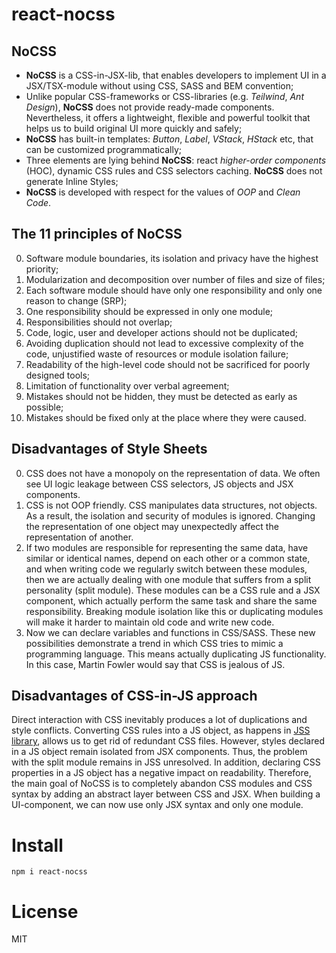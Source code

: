 # react-nocss

## NoCSS
+ __NoCSS__ is a CSS-in-JSX-lib, that enables developers to implement UI in a JSX/TSX-module without using CSS, SASS and BEM convention;
+ Unlike popular CSS-frameworks or CSS-libraries (e.g. _Teilwind_, _Ant Design_), __NoCSS__ does not provide ready-made components. Nevertheless, it offers a lightweight, flexible and powerful toolkit that helps us to build original UI more quickly and safely;
+ __NoCSS__ has built-in templates: _Button_, _Label_, _VStack_, _HStack_ etc, that can be customized programmatically;
+ Three elements are lying behind __NoCSS__: react _higher-order components_ (HOC), dynamic CSS rules and CSS selectors caching. __NoCSS__ does not generate Inline Styles;
+ __NoCSS__ is developed with respect for the values of _OOP_ and _Clean Code_.

## The 11 principles of NoCSS
0. Software module boundaries, its isolation and privacy have the highest priority;
1. Modularization and decomposition over number of files and size of files;
2. Each software module should have only one responsibility and only one reason to change (SRP);
3. One responsibility should be expressed in only one module;
4. Responsibilities should not overlap;
5. Code, logic, user and developer actions should not be duplicated;
6. Avoiding duplication should not lead to excessive complexity of the code, unjustified waste of resources or module isolation failure;
7. Readability of the high-level code should not be sacrificed for poorly designed tools;
8. Limitation of functionality over verbal agreement;
9. Mistakes should not be hidden, they must be detected as early as possible;
10. Mistakes should be fixed only at the place where they were caused.

## Disadvantages of Style Sheets
0. CSS does not have a monopoly on the representation of data. We often see UI logic leakage between CSS selectors, JS objects and JSX components.
1. CSS is not OOP friendly. CSS manipulates data structures, not objects. As a result, the isolation and security of modules is ignored. Changing the representation of one object may unexpectedly affect the representation of another.
2. If two modules are responsible for representing the same data, have similar or identical names, depend on each other or a common state, and when writing code we regularly switch between these modules, then we are actually dealing with one module that suffers from a split personality (split module). These modules can be a CSS rule and a JSX component, which actually perform the same task and share the same responsibility. Breaking module isolation like this or duplicating modules will make it harder to maintain old code and write new code.
3. Now we can declare variables and functions in CSS/SASS. These new possibilities demonstrate a trend in which CSS tries to mimic a programming language. This means actually duplicating JS functionality. In this case, Martin Fowler would say that CSS is jealous of JS.

## Disadvantages of CSS-in-JS approach
Direct interaction with CSS inevitably produces a lot of duplications and style conflicts.
Converting CSS rules into a JS object, as happens in [JSS library](https://cssinjs.org/), allows us to get rid of redundant CSS files.
However, styles declared in a JS object remain isolated from JSX components. Thus, the problem with the split module remains in JSS unresolved. In addition, declaring CSS properties in a JS object has a negative impact on readability.
Therefore, the main goal of NoCSS is to completely abandon CSS modules and CSS syntax by adding an abstract layer between CSS and JSX. When building a UI-component, we can now use only JSX syntax and only one module.

# Install
```cli
npm i react-nocss
```

# License
MIT
